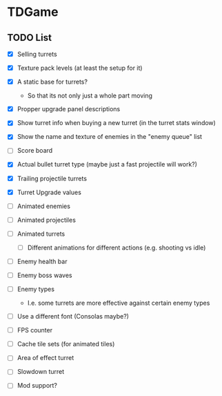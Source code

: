 # TDGame

## TODO List
- [X] Selling turrets
- [X] Texture pack levels (at least the setup for it)
- [x] A static base for turrets?
    - So that its not only just a whole part moving
- [X] Propper upgrade panel descriptions
- [X] Show turret info when buying a new turret (in the turret stats window)
- [X] Show the name and texture of enemies in the "enemy queue" list
- [ ] Score board
- [X] Actual bullet turret type (maybe just a fast projectile will work?)
- [X] Trailing projectile turrets
- [X] Turret Upgrade values
- [ ] Animated enemies
- [ ] Animated projectiles
- [ ] Animated turrets
    - [ ] Different animations for different actions (e.g. shooting vs idle)
- [ ] Enemy health bar
- [ ] Enemy boss waves
- [ ] Enemy types
    - I.e. some turrets are more effective against certain enemy types
- [ ] Use a different font (Consolas maybe?)
- [ ] FPS counter
- [ ] Cache tile sets (for animated tiles)
- [ ] Area of effect turret
- [ ] Slowdown turret
- [ ] Mod support?

